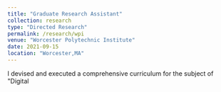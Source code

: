 ```yaml
---
title: "Graduate Research Assistant"
collection: research
type: "Directed Research"
permalink: /research/wpi
venue: "Worcester Polytechnic Institute"
date: 2021-09-15 
location: "Worcester,MA"
---
```


I devised and executed a comprehensive curriculum for the subject of "Digital 

